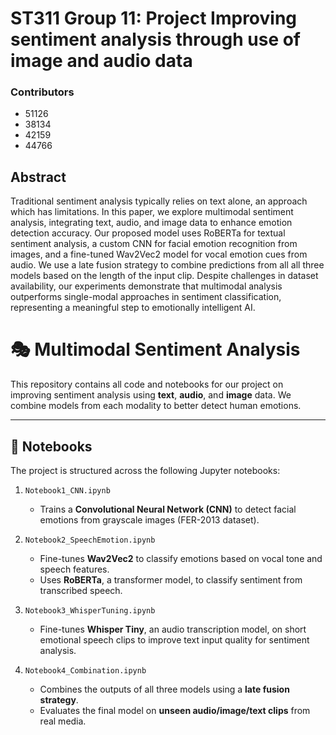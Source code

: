 # ST311 Group 11: Project Improving sentiment analysis through use of image and audio data
### Contributors
  - 51126 
  - 38134
  - 42159
  - 44766

## Abstract
Traditional sentiment analysis typically relies on text alone, an approach which has limitations. In this paper, we explore multimodal sentiment analysis, integrating text, audio, and image data to enhance emotion detection accuracy. Our proposed model uses RoBERTa for textual sentiment analysis, a custom CNN for facial emotion recognition from images, and a fine-tuned Wav2Vec2 model for vocal emotion cues from audio. We use a late fusion strategy to combine predictions from all all three models based on the length of the input clip.  Despite challenges in dataset availability, our experiments demonstrate that multimodal analysis outperforms single-modal approaches in sentiment classification, representing a meaningful step to emotionally intelligent AI.

# 🎭 Multimodal Sentiment Analysis

This repository contains all code and notebooks for our project on improving sentiment analysis using **text**, **audio**, and **image** data. We combine models from each modality to better detect human emotions.

---

## 📓 Notebooks

The project is structured across the following Jupyter notebooks:

1. `Notebook1_CNN.ipynb`  
   - Trains a **Convolutional Neural Network (CNN)** to detect facial emotions from grayscale images (FER-2013 dataset).

2. `Notebook2_SpeechEmotion.ipynb`
   - Fine-tunes **Wav2Vec2** to classify emotions based on vocal tone and speech features.
   - Uses **RoBERTa**, a transformer model, to classify sentiment from transcribed speech.

3. `Notebook3_WhisperTuning.ipynb`  
   - Fine-tunes **Whisper Tiny**, an audio transcription model, on short emotional speech clips to improve text input quality for sentiment analysis.

4. `Notebook4_Combination.ipynb`  
   - Combines the outputs of all three models using a **late fusion strategy**.  
   - Evaluates the final model on **unseen audio/image/text clips** from real media.
